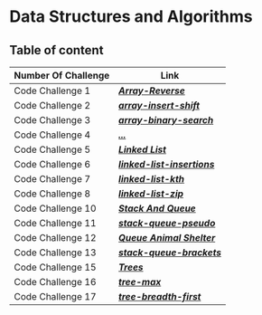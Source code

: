 # Data Structures and Algorithms

## Table of content

|Number Of Challenge|Link|
|---------------------|--------------------------|
|Code Challenge 1|***[Array-Reverse](https://mhmadwrekat.github.io/data-structures-and-algorithms/python/code_challenges/class-01/array-reverse.html)***|
|Code Challenge 2|***[array-insert-shift](https://mhmadwrekat.github.io/data-structures-and-algorithms/python/code_challenges/class-02/array-insert-shift.html)***|
|Code Challenge 3|***[array-binary-search](https://mhmadwrekat.github.io/data-structures-and-algorithms/python/code_challenges/class-03/array-binary-search.html)***|
|Code Challenge 4|***[...](...)***|
|Code Challenge 5|***[Linked List](https://github.com/mhmadwrekat/data-structures-and-algorithms/blob/main/python/code_challenges/linked/linked-list/challenge5.md)***|
|Code Challenge 6|***[linked-list-insertions](https://github.com/mhmadwrekat/data-structures-and-algorithms/blob/main/python/code_challenges/linked/linked-list/challenge6.md)***|
|Code Challenge 7|***[linked-list-kth](https://github.com/mhmadwrekat/data-structures-and-algorithms/blob/main/python/code_challenges/linked/linked-list/challenge7.md)***|
|Code Challenge 8|***[linked-list-zip](https://github.com/mhmadwrekat/data-structures-and-algorithms/blob/main/python/code_challenges/linked/linked-list/challenge8.md)***|
|Code Challenge 10|***[Stack And Queue](https://github.com/mhmadwrekat/data-structures-and-algorithms/blob/main/python/code_challenges/stack_queue/challenge10.md)***|
|Code Challenge 11|***[stack-queue-pseudo](https://github.com/mhmadwrekat/data-structures-and-algorithms/blob/main/python/code_challenges/stack_queue/challenge11.md)***|
|Code Challenge 12|***[Queue Animal Shelter](https://github.com/mhmadwrekat/data-structures-and-algorithms/blob/main/python/code_challenges/stack_queue/challenge12.md)***|
|Code Challenge 13|***[stack-queue-brackets](https://github.com/mhmadwrekat/data-structures-and-algorithms/blob/main/python/code_challenges/stack_queue/challenge13.md)***|
|Code Challenge 15|***[Trees](https://github.com/mhmadwrekat/data-structures-and-algorithms/blob/main/python/code_challenges/trees/challenge15.md)***|
|Code Challenge 16|***[tree-max](https://github.com/mhmadwrekat/data-structures-and-algorithms/blob/main/python/code_challenges/trees/challenge16.md)***|
|Code Challenge 17|***[tree-breadth-first](https://github.com/mhmadwrekat/data-structures-and-algorithms/blob/main/python/code_challenges/trees/challenge17.md)***|

